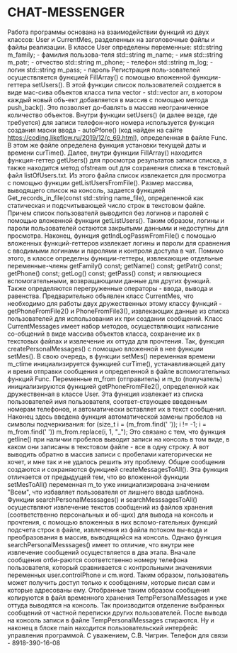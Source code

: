 # CHAT-MESSENGER
Работа программы основана на взаимодействии функций из двух классов: User и CurrentMes, разделенных на заголовочные файлы и файлы реализации. В классе User определены переменные: std::string m_family; - фамилия пользова-теля std::string m_name; - имя std::string m_patr; - отчество std::string m_phone; - телефон std::string m_log; - логин std::string m_pass; - пароль Регистрация поль-зователей осуществляется функцией FillArray() с помощью вложенной функции-геттера setUsers(). В этой функции список пользователей создается в виде мас-сива объектов класса типа vector - std::vector arr, в котором каждый новый объ-ект добавляется в массив с помощью метода push_back(). Это позволяет до-бавлять в массив неограниченное количество объектов. 
Внутри функции setUsers() (и далее везде, где требуется) для записи телефон-ного номера используется функция создания маски ввода - autoPfone() (код найден на сайте https://coding.likeflow.ru/2019/12/c_69.html), определенная в файле Func. В этом же файле определена функция установки текущей даты и времени curTime(). Далее, внутри функции FillArray() находится функция-геттер getUsers() для просмотра результатов записи списка, а также находится метод ofstream out для сохранения списка в текстовый файл listOfUsers.txt. Из этого файла список извлекается для просмотра с помощью функции getListUsersFromFile(). 
Размер массива, выводящего список на консоль, задается функцией Get_records_in_file(const std::string name_file), определенной как статическая и подсчитывающей число строк в текстовом файле. Причем список пользователй выводится без логинов и паролей с помощью вложенной функции getListUsers(). Таким образом, логины и пароли пользователей остаются закрытыми данными и недоступны для просмотра. Наконец, функция getIndLogPasswFromFile() с помощью вложенных функций-геттеров извлекает логины и пароли для сравнения с вводимыми логинами и паролями и контроля доступа в чат. 
Помимо этого, в классе определны функции-геттеры, извлекающие отдельные переменные-члены getFamily() const; getName() const; getPatr() const; getPhone() const; getLog() const; getPass() const; и являющиеся вспомогательными, возвращающими данные для других функций. Также определяются перегруженные операторы - ввода, вывода и равенства. Предварительно объявлен класс CurrentMes, что необходимо для работы двух дружественных этому классу функций - getPhoneFromFile2() и PhoneFromFile3(), извлекающих данные из списка пользователей для использования их при создании сообщений. 
Класс CurrentMessages имеет набор методов, осуществляющих написание со-общений в виде массива объектов класса, сохранение их в текстовых файлах и извлечение их оттуда для прочтения. Так, функция createPersonalMessages() с помощью вложенной в нее функции setMes(). В свою очередь, в функции setMes() переменная времени m_ctime инициализируется функцией curTime(), устанавливающей дату и время отправки сообщения и определенной в файле вспомогательных функций Func. 
Переменные m_from (отправитель) и m_to (получатель) инициализируются функцией getPhoneFromFile2(), определенной как дружественная в классе User. Эта функция извлекает из списка пользователей имя пользователя, соответ-ствующее введенным номерам телефонов, и автоматически вставляет их в текст сообщения. Наконец здесь введена функция автоматической замены пробелов на символы подчеркивания: for (size_t i = (m_from.find(' ')); i != -1; i = m_from.find(' ')) m_from.replace(i, 1, "_"); Это связано с тем, что функция getline() при наличии пробелов выводит записи на консоль в том виде, в каком они записаны в текстовом файле - все в одну строку. А вот выводить обратно в массив записи с пробелами категорически не хочет, и мне так и не удалось решить эту проблему.
 Общие сообщения создаются и сохраняются функцией createMessagesToAll(). Эта функция отличается от предыдущей тем, что во вложенной функции setMesToAll() переменная m_to уже инициализирована значением "Всем", что избавляет пользователя от лишнего ввода шаблона. Функции searchPersonalMesssages() и searchMesssagesToAll() осуществляют извлечение текстов сообщений из файлов хранения (соответственно персональных и об-щих) для вывода на консоль и прочтения, с помощью вложенных в них вспомо-гательных функций подсчета строк в файле, извлечения из файла потоком вы-вода и преобразования в массив, выводящийся на консоль. 
Однако функция searchPersonalMesssages() имеет то отличие, что внутри нее извлечение сообщений осуществляется в два этапа. Вначале сообщения отби-раются соответственно номеру телефона пользователя, который сравнивается с контрольными значениями переменных user.controlPhone и cm.word. Таким образом, пользователь может получить доступ только к сообщениям, которые писал сам и которые адресованы ему. Отобранные таким образом сообщения копируются в файл временного хранения TempPersonalMessages и уже оттуда выводятся на консоль. Так производится отделение выбранных сообщений от частной переписки других пользователей. После вывода на консоль записи в файле TempPersonalMessages стираются. Ну и наконец в блоке main находится пользовательский интерфейс управления программой. С уважением, С.В. Чигрин. Телефон для связи - 8918-390-16-08
